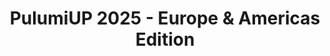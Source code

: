 ---
# Name of the event, <= 60 characters
title: PulumiUP 2025 - Europe & Americas Edition
meta_desc: Join our flagship virtual event to explore enterprise platform engineering stories, demos, and expert insights on automating infrastructure with Pulumi.
meta_image:

# A featured webinar will display first in the list.
featured: false

# Webinars with unlisted as true will not be shown on the webinar list
unlisted: false

# Gated webinars will have a registration form and the user will need
# to fill out the form before viewing.
gated: false

# The layout of the landing page.
type: webinars

# External webinars will link to an external page instead of a webinar
# landing/registration page. If the webinar is external you will need
# set the 'block_external_search_index' flag to true so Google does not index
# the webinar page created.
external: true
block_external_search_index: true

# The url slug for the webinar landing page. If this is an external
# webinar, use the external URL as the value here.
url_slug: /pulumi-up

# Content for the left hand side section of the page.
main:
    # Webinar title.
    title: PulumiUP 2025 - Europe & Americas Edition

    event_type: event # workshop | event

    # URL for embedding a URL for ungated webinars.
    youtube_url:

    # Sortable date. The datetime Hugo will use to sort the webinars in date order.
    sortable_date: 2025-05-06T14:00:00+00:00

    # Duration of the webinar.
    duration: 1 hour

    # "virtual" will be shown under "show virtual events only", otherwise shown as City, State (seattle, wa)
    location: virtual

    # Description of the webinar.
    description:

    # The webinar presenters
    presenters:

    # case-sensitive
    tags:
        level: # Beginner, Intermediate, Advanced
        topics: ["DevOps", "Platform Engineering", "DevSecOps", "Automation"]
        languages: []
        clouds: ["AWS", "Azure"]

# The right hand side form section.
form:
    # HubSpot form id.
    hubspot_form_id:
    salesforce_campaign_id:

event_data:
  name: PulumiUP 2025 - Europe & Americas Edition
  start_date: 2025-05-06T14:00:00+00:00
  end_date: 2025-05-06T15:30:00+00:00
  url: "https://www.pulumi.com/pulumi-up/"
  description: |
    Join our flagship virtual event to explore enterprise platform engineering stories, demos, and expert insights on automating infrastructure with Pulumi.
---
